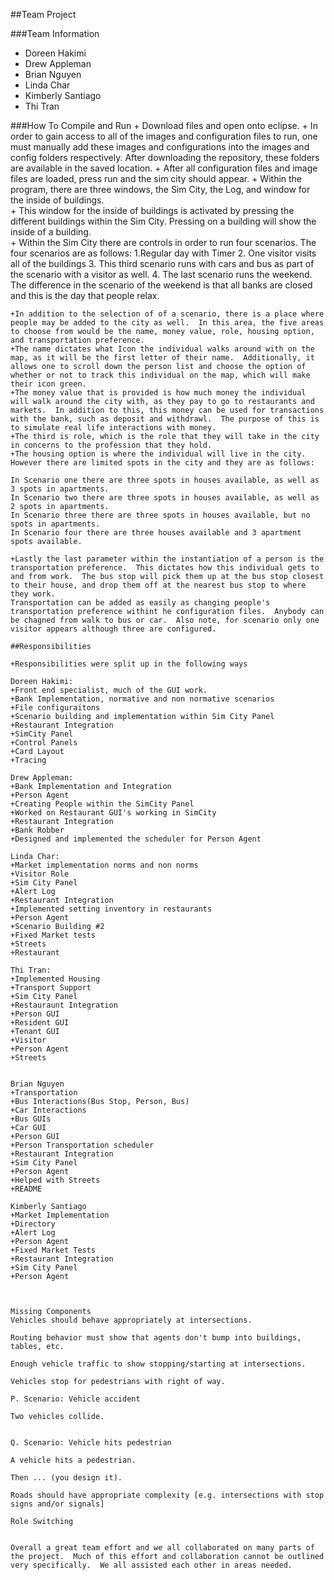 ##Team Project

###Team Information
  + Doreen Hakimi
  + Drew Appleman
  + Brian Nguyen
  + Linda Char 
  + Kimberly Santiago 
  + Thi Tran
  
  



###How To Compile and Run
	+ Download files and open onto eclipse.
	+ In order to gain access to all of the images and configuration files to run, one must manually add these images and configurations into the images and config folders respectively.  After downloading the repository, these folders are available in the saved location.
	+ After all configuration files and image files are loaded, press run and the sim city should appear. 
	+ Within the program, there are three windows, the Sim City, the Log, and window for the inside of buildings.  
	+ This window for the inside of buildings is activated by pressing the different buildings within the Sim City.  Pressing on a building will show the inside of a building.  
	+ Within the Sim City there are controls in order to run four scenarios.  The four scenarios are as follows: 
	1.Regular day with Timer
 	2. One visitor visits all of the buildings 
 	3. This third scenario runs with cars and bus as part of the scenario with a visitor as well. 
 	4. The last scenario runs the weekend.  The difference in the scenario of the weekend is that all banks are closed and this is the day that people relax. 
 	

	+In addition to the selection of of a scenario, there is a place where people may be added to the city as well.  In this area, the five areas to choose from would be the name, money value, role, housing option, and transportation preference.  
	+The name dictates what Icon the individual walks around with on the map, as it will be the first letter of their name.  Additionally, it allows one to scroll down the person list and choose the option of whether or not to track this individual on the map, which will make their icon green.  
	+The money value that is provided is how much money the individual will walk around the city with, as they pay to go to restaurants and markets.  In addition to this, this money can be used for transactions with the bank, such as deposit and withdrawl.  The purpose of this is to simulate real life interactions with money. 
	+The third is role, which is the role that they will take in the city in concerns to the profession that they hold. 
	+The housing option is where the individual will live in the city.  However there are limited spots in the city and they are as follows:
	
	In Scenario one there are three spots in houses available, as well as 3 spots in apartments.
	In Scenario two there are three spots in houses available, as well as 2 spots in apartments.
	In Scenario three there are three spots in houses available, but no spots in apartments.
	In Scenario four there are three houses available and 3 apartment spots available.
	
	+Lastly the last parameter within the instantiation of a person is the transportation preference.  This dictates how this individual gets to and from work.  The bus stop will pick them up at the bus stop closest to their house, and drop them off at the nearest bus stop to where they work. 
	Transportation can be added as easily as changing people's transportation preference withint he configuration files.  Anybody can be chagned from walk to bus or car.  Also note, for scenario only one visitor appears although three are configured.  
	
	##Responsibilities
	
	+Responsibilities were split up in the following ways 
	
	Doreen Hakimi:
	+Front end specialist, much of the GUI work.
	+Bank Implementation, normative and non normative scenarios
	+File configuraitons 
	+Scenario building and implementation within Sim City Panel
	+Restaurant Integration
	+SimCity Panel 
	+Control Panels
	+Card Layout
	+Tracing
	
	Drew Appleman:
	+Bank Implementation and Integration
	+Person Agent
	+Creating People within the SimCity Panel 
	+Worked on Restaurant GUI's working in SimCity
	+Restaurant Integration
	+Bank Robber
	+Designed and implemented the scheduler for Person Agent

	Linda Char:
	+Market implementation norms and non norms
	+Visitor Role
	+Sim City Panel
	+Alert Log
	+Restaurant Integration
	+Implemented setting inventory in restaurants
	+Person Agent
	+Scenario Building #2
	+Fixed Market tests
	+Streets
	+Restaurant 
	
	Thi Tran:
	+Implemented Housing
	+Transport Support 
	+Sim City Panel 
	+Restauraunt Integration
	+Person GUI
	+Resident GUI
	+Tenant GUI
	+Visitor
	+Person Agent
	+Streets
	
	
	Brian Nguyen
	+Transportation 
	+Bus Interactions(Bus Stop, Person, Bus)
	+Car Interactions 
	+Bus GUIs
	+Car GUI
	+Person GUI
	+Person Transportation scheduler
	+Restaurant Integration
	+Sim City Panel
	+Person Agent
	+Helped with Streets
	+README
	
	Kimberly Santiago
	+Market Implementation
	+Directory
	+Alert Log
	+Person Agent
	+Fixed Market Tests 
	+Restaurant Integration
	+Sim City Panel
	+Person Agent
	
	
	
	Missing Components
	Vehicles should behave appropriately at intersections.
	
	Routing behavior must show that agents don't bump into buildings, tables, etc.
	
	Enough vehicle traffic to show stopping/starting at intersections.
	
	Vehicles stop for pedestrians with right of way.
	
	P. Scenario: Vehicle accident
	
	Two vehicles collide.
	
	
	Q. Scenario: Vehicle hits pedestrian
	
	A vehicle hits a pedestrian.
	
	Then ... (you design it).
	
	Roads should have appropriate complexity [e.g. intersections with stop signs and/or signals]
	
	Role Switching 
	
	
	Overall a great team effort and we all collaborated on many parts of the project.  Much of this effort and collaboration cannot be outlined very specifically.  We all assisted each other in areas needed.  
	
	
	
